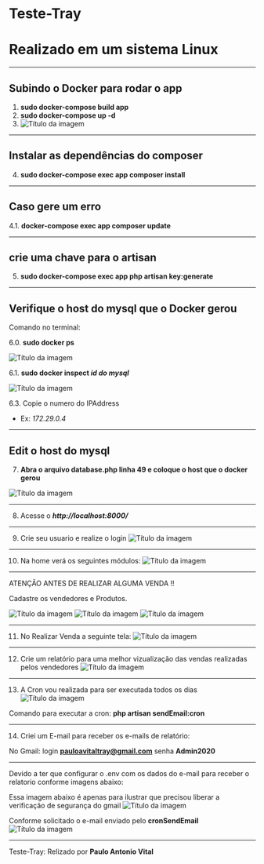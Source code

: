 # Teste-Tray

# Realizado em um sistema Linux

---
## Subindo o Docker para rodar o app
1. **sudo docker-compose build app**
2. **sudo docker-compose up -d**
3. ![Título da imagem](public/img/rodar-docker2.png)

---
## Instalar as dependências do composer
4. **sudo docker-compose exec app composer install**
---

## Caso gere um erro
4.1. **docker-compose exec app composer update**

---

## crie uma chave para o artisan
5. **sudo docker-compose exec app php artisan key:generate**

---

## Verifique o host do mysql que o Docker gerou

Comando no terminal:

6.0. **sudo docker ps**

![Título da imagem](public/img/docker-ps.png)


6.1. **sudo docker inspect _id do mysql_**

![Título da imagem](public/img/docker-inspect.png)

6.3. Copie o numero do IPAddress 
* Ex:  _172.29.0.4_
---

## Edit o host do mysql
7. **Abra o arquivo database.php linha 49 e coloque o host que o docker gerou**

![Título da imagem](public/img/database.png)

---

8. Acesse o **_http://localhost:8000/_**

---

9. Crie seu usuario e realize o login 
![Título da imagem](public/img/login.png)

---

10. Na home verá os seguintes módulos:
![Título da imagem](public/img/tela-principa.png)

---

ATENÇÃO ANTES DE REALIZAR ALGUMA VENDA !!

Cadastre os vendedores e Produtos.

![Título da imagem](public/img/ControleProdutosVendedores.png)
![Título da imagem](public/img/Produto.png)
![Título da imagem](public/img/vendedores.png)

---

11. No Realizar Venda a seguinte tela:
![Título da imagem](public/img/TelaVenda.png)

---

12. Crie um relatório para uma melhor vizualização das vendas realizadas pelos vendedores
![Título da imagem](public/img/RelatorioVendas.png)

---

13. A Cron vou realizada para ser executada todos os dias
![Título da imagem](public/img/cronDiaria.png)

Comando para executar a cron:  **php artisan sendEmail:cron**

---

14. Criei um E-mail para receber os e-mails de relatório: 

No Gmail: 
login **pauloavitaltray@gmail.com**
senha **Admin2020** 

---

Devido a ter que configurar o .env com os dados do e-mail para receber o relatorio conforme imagens abaixo:

Essa imagem abaixo é apenas para ilustrar que precisou liberar a verificação de segurança do gmail
![Título da imagem](public/img/GmailPermitirAppMenosSeguros.png)

Conforme solicitado o e-mail enviado pelo **cronSendEmail**
![Título da imagem](public/img/Email_Enviado.png)


---

Teste-Tray: Relizado por **Paulo Antonio Vital**

